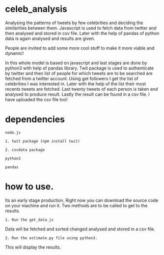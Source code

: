 # celeb_analysis
Analysing the patterns of tweets by few celebrities and deciding the similarities between them.
Javascript is used to fetch data from twitter and then analysed and stored in csv file. 
Later with the help of pandas of python data is again analysed and results are given.


People are invited to add some more cool stuff to make it more viable and dynamic!

In this whole model is based on javascript and last stages are done by python3 with help of pandas library.
Twit package is used to authenticate by twitter and then list of people for which tweets are to be searched are fetched from a 
twitter account. 
Using get followers I get the list of celebrities I was interested in.
Later with the help of the list their most recents tweets are fetched.
Last twenty tweets of each person is taken and analysed to produce result.
Lastly the result can be found in a csv file. I have uploaded the csv file too!

# dependencies
```
node.js
```
```
1. twit package (npm install twit)

2. csvdata package
```

```
python3
```
```
pandas

```


# how to use.

Its an early stage production. Right now you can download the source code on your machine and run it.
Two methods are to be called to get to the results.

```
1. Run the get_data.js 
```

Data will be fetched and sorted changed analysed and stored in a csv file.
```
2. Run the estimate.py file using python3.
```
This will display the results.


